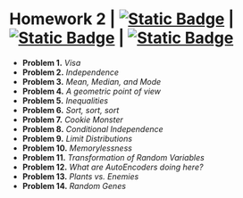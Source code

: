 # Homework 2 | [![Static Badge](https://img.shields.io/badge/Problems-red)](https://github.com/ErfanPanahi/Statistical-Inference/blob/main/Homework%201/Homework%201%20-%20Problems.pdf) | [![Static Badge](https://img.shields.io/badge/Report-blue)](https://github.com/ErfanPanahi/Statistical-Inference/blob/main/Homework%201/Homework%201%20-%20Report.pdf) | [![Static Badge](https://img.shields.io/badge/Codes-green)](https://github.com/ErfanPanahi/Statistical-Inference/blob/main/Homework%201/Simulation_Problems.ipynb) 
* **Problem 1.** *Visa*
* **Problem 2.** *Independence*
* **Problem 3.** *Mean, Median, and Mode*
* **Problem 4.** *A geometric point of view*
* **Problem 5.** *Inequalities*
* **Problem 6.** *Sort, sort, sort*
* **Problem 7.** *Cookie Monster*
* **Problem 8.** *Conditional Independence*
* **Problem 9.** *Limit Distributions*
* **Problem 10.** *Memorylessness*
* **Problem 11.** *Transformation of Random Variables*
* **Problem 12.** *What are AutoEncoders doing here?*
* **Problem 13.** *Plants vs. Enemies*
* **Problem 14.** *Random Genes*
